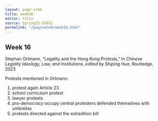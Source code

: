 ```yaml
---
layout: page-item
title: week16
editor: Yilin
source: Spring23-33852
permalink: "/paginated/week16.html"
---
```


## Week 16

Stephan Ortmann, “Legality and the Hong Kong Protests,” in *Chinese Legality Ideology, Law, and Institutions, edited by Shiping Hua*, Routledge, 2023

Protests mentioned in Ortmann: 
1. protest again Article 23 
2. school curriculum protest 
3. lawyer protests 
4. pro-democracy occupy central protesters defended themselves with umbrellas 
5. protests directed against the extradition bill
